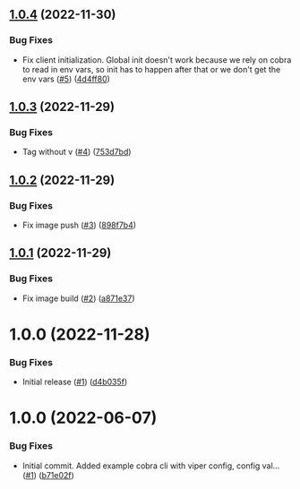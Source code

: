 ## [1.0.4](https://github.com/catalystsquad/go-notifications/compare/v1.0.3...v1.0.4) (2022-11-30)


### Bug Fixes

* Fix client initialization. Global init doesn't work because we rely on cobra to read in env vars, so init has to happen after that or we don't get the env vars ([#5](https://github.com/catalystsquad/go-notifications/issues/5)) ([4d4ff80](https://github.com/catalystsquad/go-notifications/commit/4d4ff80470e8bfa912983d1313e3ab597defc3c3))

## [1.0.3](https://github.com/catalystsquad/go-notifications/compare/v1.0.2...v1.0.3) (2022-11-29)


### Bug Fixes

* Tag without v ([#4](https://github.com/catalystsquad/go-notifications/issues/4)) ([753d7bd](https://github.com/catalystsquad/go-notifications/commit/753d7bd5f74da378ee24d57cc8593182191cfee6))

## [1.0.2](https://github.com/catalystsquad/go-notifications/compare/v1.0.1...v1.0.2) (2022-11-29)


### Bug Fixes

* Fix image push ([#3](https://github.com/catalystsquad/go-notifications/issues/3)) ([898f7b4](https://github.com/catalystsquad/go-notifications/commit/898f7b4fb448400e4551fd43e642bbca8eab1e35))

## [1.0.1](https://github.com/catalystsquad/go-notifications/compare/v1.0.0...v1.0.1) (2022-11-29)


### Bug Fixes

* Fix image build ([#2](https://github.com/catalystsquad/go-notifications/issues/2)) ([a871e37](https://github.com/catalystsquad/go-notifications/commit/a871e3702a9b9ce4d22aa96a5d0d72d84b86327a))

# 1.0.0 (2022-11-28)


### Bug Fixes

* Initial release ([#1](https://github.com/catalystsquad/go-notifications/issues/1)) ([d4b035f](https://github.com/catalystsquad/go-notifications/commit/d4b035f78b49d48740e1fd6648bee64f7614b6ff))

# 1.0.0 (2022-06-07)


### Bug Fixes

* Initial commit. Added example cobra cli with viper config, config val… ([#1](https://github.com/catalystsquad/template-go-cobra-app/issues/1)) ([b71e02f](https://github.com/catalystsquad/template-go-cobra-app/commit/b71e02f901152916e4c7c08e21461338ad3d04d8))
